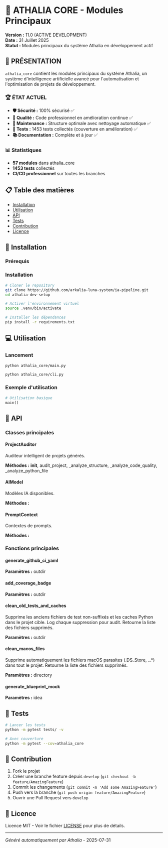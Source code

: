# 🚀 ATHALIA CORE - Modules Principaux

**Version :** 11.0 (ACTIVE DEVELOPMENT)  
**Date :** 31 Juillet 2025  
**Statut :** Modules principaux du système Athalia en développement actif

## 🎯 **PRÉSENTATION**

`athalia_core` contient les modules principaux du système Athalia, un système d'intelligence artificielle avancé pour l'automatisation et l'optimisation de projets de développement.

### **🏆 ÉTAT ACTUEL**
- **🛡️ Sécurité :** 100% sécurisé ✅
- **🎯 Qualité :** Code professionnel en amélioration continue ✅
- **🧹 Maintenance :** Structure optimale avec nettoyage automatique ✅
- **🧪 Tests :** 1453 tests collectés (couverture en amélioration) ✅
- **📚 Documentation :** Complète et à jour ✅

### **📊 Statistiques**
- **57 modules** dans athalia_core
- **1453 tests** collectés
- **CI/CD professionnel** sur toutes les branches

## 📋 Table des matières

- [Installation](#installation)
- [Utilisation](#utilisation)
- [API](#api)
- [Tests](#tests)
- [Contribution](#contribution)
- [Licence](#licence)

## 🚀 Installation

### Prérequis
### Installation

```bash
# Cloner le repository
git clone https://github.com/arkalia-luna-system/ia-pipeline.git
cd athalia-dev-setup

# Activer l'environnement virtuel
source .venv/bin/activate

# Installer les dépendances
pip install -r requirements.txt
```

## 💻 Utilisation
### Lancement

```bash
python athalia_core/main.py
```

```bash
python athalia_core/cli.py
```

### Exemple d'utilisation

```python
# Utilisation basique
main()
```

## 🔧 API
### Classes principales

#### ProjectAuditor

Auditeur intelligent de projets générés.

**Méthodes :** __init__, audit_project, _analyze_structure, _analyze_code_quality, _analyze_python_file

#### AIModel

Modèles IA disponibles.

**Méthodes :**

#### PromptContext

Contextes de prompts.

**Méthodes :**

### Fonctions principales

#### generate_github_ci_yaml

**Paramètres :** outdir

#### add_coverage_badge

**Paramètres :** outdir

#### clean_old_tests_and_caches

Supprime les anciens fichiers de test non-suffixés et les caches Python dans le projet cible.
Log chaque suppression pour audit. Retourne la liste des fichiers supprimés.

**Paramètres :** outdir

#### clean_macos_files

Supprime automatiquement les fichiers macOS parasites (.DS_Store, ._*) dans tout le projet. Retourne la liste des fichiers supprimés.

**Paramètres :** directory

#### generate_blueprint_mock

**Paramètres :** idea

## 🧪 Tests

```bash
# Lancer les tests
python -m pytest tests/ -v

# Avec couverture
python -m pytest --cov=athalia_core
```

## 🤝 Contribution

1. Fork le projet
2. Créer une branche feature depuis `develop` (`git checkout -b feature/AmazingFeature`)
3. Commit les changements (`git commit -m 'Add some AmazingFeature'`)
4. Push vers la branche (`git push origin feature/AmazingFeature`)
5. Ouvrir une Pull Request vers `develop`

## 📄 Licence

Licence MIT - Voir le fichier [LICENSE](../LICENSE) pour plus de détails.

---

*Généré automatiquement par Athalia* - 2025-07-31
